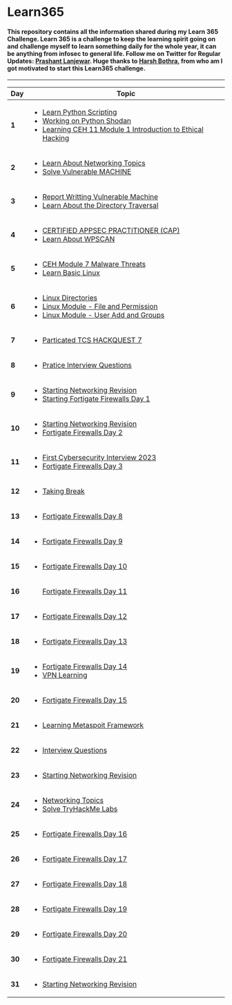 # Learn365

#### This repository contains all the information shared during my Learn 365 Challenge. Learn 365 is a challenge to keep the learning spirit going on and challenge myself to learn something daily for the whole year, it can be anything from infosec to general life. Follow me on Twitter for Regular Updates: [Prashant Lanjewar](https://twitter.com/infosecbackpack). Huge thanks to [Harsh Bothra](https://twitter.com/harshbothra_), from who am I got motivated to start this Learn365 challenge.

-------
Day  | Topic
--- | ---
**1** | [<ul><li>Learn Python Scripting </li><li> Working on Python Shodan </li><li> Learning CEH 11 Module 1 Introduction to Ethical Hacking </li></ul>](/days/day1.md)
**2** | [<ul><li>Learn About Networking Topics</li><li> Solve Vulnerable MACHINE  </li> </ul>](/days/day2.md)
**3** | [<ul><li>Report Writting Vulnerable Machine </li><li> Learn About the Directory Traversal   </li> </ul>](/days/day3.md)
**4** | [<ul><li> CERTIFIED APPSEC PRACTITIONER (CAP)  </li><li> Learn About WPSCAN   </li> </ul>](/days/day4.md)
**5** | [<ul><li> CEH Module 7 Malware Threats </li><li> Learn Basic Linux  </li> </ul>](/days/day5.md)
**6** | [<ul> <li> Linux Directories  </li> <li> Linux Module - File and Permission  </li> <li> Linux  Module - User Add and Groups  </li> </ul>](/days/day6.md)
**7** | [<ul> <li> Particated TCS HACKQUEST 7 </li> </ul>](/days/day7.md)
**8** | [<ul> <li> Pratice Interview Questions</li> </ul>](/days/day8.md)
**9** | [<ul> <li> Starting Networking Revision </li><li> Starting Fortigate Firewalls Day 1 </li> </ul>](/days/day9.md)
**10** | [<ul> <li> Starting Networking Revision </li><li> Fortigate Firewalls Day 2 </li> </ul>](/days/day10.md)
**11** | [<ul> <li> First  Cybersecurity Interview 2023 </li><li> Fortigate Firewalls Day 3</li> </ul>](/days/day11.md)
**12** | [<ul> <li> Taking Break </li> </ul>](/days/day12.md)
**13** | [<ul> <li> Fortigate Firewalls Day 8 </li> </ul>](/days/day13.md)
**14** | [<ul> <li> Fortigate Firewalls Day 9 </li> </ul>](/days/day14.md)
**15** | [<ul> <li> Fortigate Firewalls Day 10 </li> </ul>](/days/day15.md)
**16** | [<ul> Fortigate Firewalls Day 11 </li> </ul>](/days/day16.md)
**17** | [<ul> <li>Fortigate Firewalls Day 12 </li> </ul>](/days/day17.md)
**18** | [<ul> <li> Fortigate Firewalls Day 13 </li> </ul>](/days/day18.md)
**19** | [<ul> <li>Fortigate Firewalls Day 14 </li> <li> VPN Learning </li> </ul>](/days/day19.md)
**20** | [<ul> <li> Fortigate Firewalls Day 15 </li> </ul>](/days/day20.md)
**21** | [<ul> <li> Learning Metaspoit Framework  </li> </ul>](/days/day21.md)
**22** | [<ul> <li>  Interview Questions </li> </ul>](/days/day22.md)
**23** | [<ul> <li> Starting Networking Revision </li> </ul>](/days/day23.md)
**24** | [<ul> <li> Networking Topics</li><li> Solve TryHackMe Labs  </li> </ul>](/days/day24.md)
**25** | [<ul> <li> Fortigate Firewalls Day 16 </li> </ul>](/days/day25.md)
**26** | [<ul> <li> Fortigate Firewalls Day 17 </li> </ul>](/days/day26.md)
**27** | [<ul> <li> Fortigate Firewalls Day 18 </li> </ul>](/days/day27.md)
**28** | [<ul> <li> Fortigate Firewalls Day 19 </li> </ul>](/days/day28.md)
**29** | [<ul> <li> Fortigate Firewalls Day 20 </li> </ul>](/days/day29.md)
**30** | [<ul> <li> Fortigate Firewalls Day 21</li> </ul>](/days/day30.md)
**31** | [<ul> <li> Starting Networking Revision </li> </ul>](/days/day31.md)





